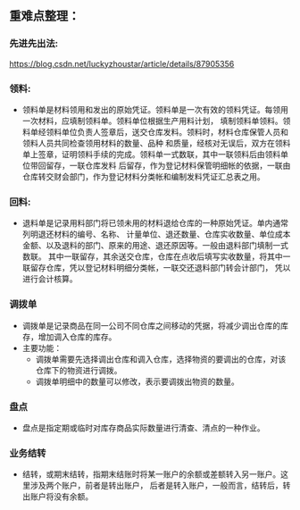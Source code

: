 ## 重难点整理：
### 先进先出法:
   https://blog.csdn.net/luckyzhoustar/article/details/87905356
### 领料:
* 领料单是材料领用和发出的原始凭证。领料单是一次有效的领料凭证。每领用一次材料，应填制领料单。领料单位根据生产用料计划，
填制领料单领料。领料单经领料单位负责人签章后，送交仓库发料。领料时，材料仓库保管人员和领料人员共同检查领用材料的数量、品种
和质量，经核对无误后，双方在领料单上签章，证明领料手续的完成。领料单一式数联，其中一联领料后由领料单位带回留存，一联仓库发料
后留存，作为登记材料保管明细帐的依据，一联由仓库转交财会部门，作为登记材料分类帐和编制发料凭证汇总表之用。

### 回料:
* 退料单是记录用料部门将已领未用的材料退给仓库的一种原始凭证。单内通常列明退还材料的编号、名称、
计量单位、退还数量、仓库实收数量、单位成本金额、以及退料的部门、原来的用途、退还原因等。一般由退料部门填制一式数联。
其中一联留存，其余送交仓库，仓库在点收后填写实收数量，将其中一联留存仓库，凭以登记材料明细分类帐，一联交还退料部门转会计部门，
凭以进行会计核算。

### 调拨单
*  调拨单是记录商品在同一公司不同仓库之间移动的凭据，将减少调出仓库的库存，增加调入仓库的库存。
* 主要功能：
  * 调拨单需要先选择调出仓库和调入仓库，选择物资的要调出的仓库，对该仓库下的物资进行调拨。
  * 调拨单明细中的数量可以修改，表示要调拨出物资的数量。

### 盘点
* 盘点是指定期或临时对库存商品实际数量进行清查、清点的一种作业。

### 业务结转
* 结转，或期末结转，指期末结账时将某一账户的余额或差额转入另一账户。这里涉及两个账户，前者是转出账户，
后者是转入账户，一般而言，结转后，转出账户将没有余额。
